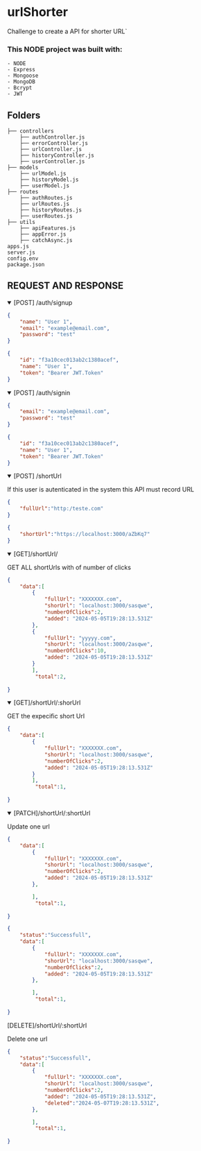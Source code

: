 # urlShorter
Challenge to create a API for shorter URL`

### This NODE project was built with:
````
- NODE
- Express
- Mongoose
- MongoDB
- Bcrypt
- JWT

````

## Folders
````
├── controllers
    ├── authController.js
    ├── errorController.js
    ├── urlController.js
    ├── historyController.js
    ├── userController.js
├── models
    ├── urlModel.js
    ├── historyModel.js
    ├── userModel.js
├── routes
    ├── authRoutes.js
    ├── urlRoutes.js
    ├── historyRoutes.js
    ├── userRoutes.js
├── utils
    ├── apiFeatures.js
    ├── appError.js
    ├── catchAsync.js
apps.js
server.js
config.env
package.json  
````
## REQUEST AND RESPONSE
<details open>

<summary>[POST] /auth/signup</summary>

```json
{
    "name": "User 1",
    "email": "example@email.com",
    "password": "test"
}
```
```json
{
    "id": "f3a10cec013ab2c1380acef",
    "name": "User 1",
    "token": "Bearer JWT.Token"
}
```

</details>

<details open>
<summary>[POST] /auth/signin</summary>

```json
{
    "email": "example@email.com",
    "password": "test"
}
```
```json
{
    "id": "f3a10cec013ab2c1380acef",
    "name": "User 1",
    "token": "Bearer JWT.Token"
}
```

</details>


<details open>

<summary>[POST] /shortUrl</summary>

<p>If this user is autenticated in the system this API must record URL</p>

```json
{
    "fullUrl":"http:/teste.com"
}
```

```json
{
    "shortUrl":"https://localhost:3000/aZbKq7"
}

```
</details>

<details open>

<summary>[GET]/shortUrl/</summary>

<p>GET ALL shortUrls with of number of clicks</p>

```json
{   
    "data":[
        {
            "fullUrl": "XXXXXXX.com",
            "shorUrl": "localhost:3000/sasqwe",
            "numberOfClicks":2,
            "added": "2024-05-05T19:28:13.531Z"
        },
        {
            "fullUrl": "yyyyy.com",
            "shorUrl": "localhost:3000/2asqwe",
            "numberOfClicks":10,
            "added": "2024-05-05T19:28:13.531Z"
        }
        ],
         "total":2,
    
}
```
<details open>

<summary>[GET]/shortUrl/:shorUrl</summary>

<p>
    GET the expecific short Url
</p>

```json
{   
    "data":[
        {
            "fullUrl": "XXXXXXX.com",
            "shorUrl": "localhost:3000/sasqwe",
            "numberOfClicks":2,
            "added": "2024-05-05T19:28:13.531Z"
        }
        ],
         "total":1,
    
}
```


<details open>

<summary>[PATCH]/shortUrl/:shortUrl</summary>

<p>Update one url</p>

```json
{   
    "data":[
        {
            "fullUrl": "XXXXXXX.com",
            "shorUrl": "localhost:3000/sasqwe",
            "numberOfClicks":2,
            "added": "2024-05-05T19:28:13.531Z"
        },

        ],
         "total":1,
    
}

```
```json
{   
    "status":"Successfull",
    "data":[
        {
            "fullUrl": "XXXXXXX.com",
            "shorUrl": "localhost:3000/sasqwe",
            "numberOfClicks":2,
            "added": "2024-05-05T19:28:13.531Z"
        },

        ],
         "total":1,
    
}

```
</details>

<summary>[DELETE]/shortUrl/:shortUrl</summary>

<p>Delete  one url</p>


```json
{   
    "status":"Successfull",
    "data":[
        {
            "fullUrl": "XXXXXXX.com",
            "shorUrl": "localhost:3000/sasqwe",
            "numberOfClicks":2,
            "added": "2024-05-05T19:28:13.531Z",
            "deleted":"2024-05-07T19:28:13.531Z",
        },

        ],
         "total":1,
    
}

```
</details>